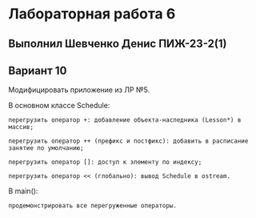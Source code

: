 # Лабораторная работа 6
## Выполнил Шевченко Денис ПИЖ-23-2(1)
## Вариант 10
Модифицировать приложение из ЛР №5.

В основном классе Schedule:

    перегрузить оператор +: добавление объекта-наследника (Lesson*) в массив;

    перегрузить оператор ++ (префикс и постфикс): добавить в расписание занятие по умолчанию;

    перегрузить оператор []: доступ к элементу по индексу;

    перегрузить оператор << (глобально): вывод Schedule в ostream.

В main():

    продемонстрировать все перегруженные операторы.
